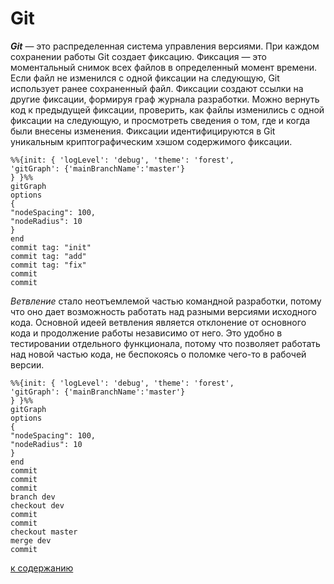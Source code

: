 # Git

***Git*** — это распределенная система управления версиями. При каждом сохранении работы Git создает фиксацию. Фиксация — это моментальный снимок всех файлов в определенный момент времени. Если файл не изменился с одной фиксации на следующую, Git использует ранее сохраненный файл. Фиксации создают ссылки на другие фиксации, формируя граф журнала разработки. Можно вернуть код к предыдущей фиксации, проверить, как файлы изменились с одной фиксации на следующую, и просмотреть сведения о том, где и когда были внесены изменения. Фиксации идентифицируются в Git уникальным криптографическим хэшом содержимого фиксации.

```mermaid
%%{init: { 'logLevel': 'debug', 'theme': 'forest', 
'gitGraph': {'mainBranchName':'master'}
} }%%
gitGraph
options
{
"nodeSpacing": 100,
"nodeRadius": 10
}
end
commit tag: "init"
commit tag: "add"
commit tag: "fix"
commit
commit
```
*Ветвление* стало неотъемлемой частью командной разработки, потому что оно дает возможность работать над разными версиями исходного кода. Основной идеей ветвления является отклонение от основного кода и продолжение работы независимо от него. Это удобно в тестировании отдельного функционала, потому что позволяет работать над новой частью кода, не беспокоясь о поломке чего-то в рабочей версии.

```mermaid
%%{init: { 'logLevel': 'debug', 'theme': 'forest', 
'gitGraph': {'mainBranchName':'master'}
} }%%
gitGraph
options
{
"nodeSpacing": 100,
"nodeRadius": 10
}
end
commit
commit
commit
branch dev
checkout dev
commit
commit
checkout master
merge dev
commit
```

[к содержанию](./readme.md)
